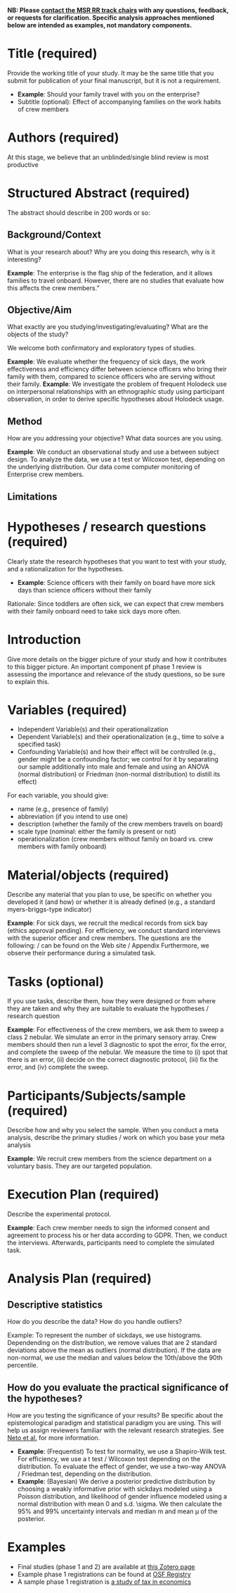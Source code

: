 **NB: Please [contact the MSR RR track chairs](mailto:nernst@uvic.ca) with any questions, feedback, or requests for clarification. Specific analysis approaches mentioned below are intended as examples, not mandatory components.**

# Title (required)
Provide the working title of your study. It may be the same title that you submit for publication of your final manuscript, but it is not a requirement.

* **Example**: Should your family travel with you on the enterprise?
* Subtitle (optional): Effect of accompanying families on the work habits of crew members

# Authors (required)
At this stage, we believe that an unblinded/single blind review is most productive

# Structured Abstract (required)
The abstract should describe in 200 words or so:

## Background/Context
What is your research about? Why are you doing this research, why is it interesting?

**Example**: The enterprise is the flag ship of the federation, and it allows families to travel onboard. However, there are no studies that evaluate how this affects the crew members.”

## Objective/Aim
What exactly are you studying/investigating/evaluating? What are the objects of the study?

We welcome both confirmatory and exploratory types of studies.

**Example**: We evaluate whether the frequency of sick days, the work effectiveness and efficiency differ between science officers who bring their family with them, compared to science officers who are serving without their family.
**Example**: We investigate the problem of frequent Holodeck use on interpersonal relationships with an ethnographic study using participant observation, in order to derive specific hypotheses about Holodeck usage.

## Method
How are you addressing your objective? What data sources are you using.

**Example**: We conduct an observational study and use a between subject design. To analyze the data, we use a t test or Wilcoxon test, depending on the underlying distribution. Our data come computer monitoring of Enterprise crew members.

## Limitations

# Hypotheses / research questions (required)
Clearly state the research hypotheses that you want to test with your study, and a rationalization for the hypotheses. 

* **Example**: Science officers with their family on board have more sick days than science officers without their family

Rationale: Since toddlers are often sick, we can expect that crew members with their family onboard need to take sick days more often. 

# Introduction
Give more details on the bigger picture of your study and how it contributes to this bigger picture. An important component pf phase 1 review is assessing the importance and relevance of the study questions, so be sure to explain this. 

# Variables (required)
* Independent Variable(s) and their operationalization
* Dependent Variable(s) and their operationalization (e.g., time to solve a specified task)
* Confounding Variable(s) and how their effect will be controlled (e.g., gender might be a confounding factor; we control for it by separating our sample additionally into male and female and using an ANOVA (normal distribution) or Friedman (non-normal distribution) to distill its effect)

For each variable, you should give:
- name (e.g., presence of family)
- abbreviation (if you intend to use one)
- description (whether the family of the crew members travels on board)
- scale type (nominal: either the family is present or not)
- operationalization (crew members without family on board vs. crew members with family onboard)

# Material/objects (required)
Describe any material that you plan to use, be specific on whether you developed it (and how) or whether it is already defined (e.g., a standard myers-briggs-type indicator)

**Example**: For sick days, we recruit the medical records from sick bay (ethics approval pending). For efficiency, we conduct standard interviews with the superior officer and crew members. The questions are the following: / can be found on the Web site / Appendix Furthermore, we observe their performance during a simulated task.

# Tasks (optional)
If you use tasks, describe them, how they were designed or from where they are taken and why they are suitable to evaluate the hypotheses / research question

**Example**: For effectiveness of the crew members, we ask them to sweep a class 2 nebular. We simulate an error in the primary sensory array. Crew members should then run a level 3 diagnostic to spot the error, fix the error, and complete the sweep of the nebular. We measure the time to (i) spot that there is an error, (ii) decide on the correct diagnostic protocol, (iii) fix the error, and (iv) complete the sweep.

# Participants/Subjects/sample (required)
Describe how and why you select the sample. When you conduct a meta analysis, describe the primary studies / work on which you base your meta analysis

**Example**: We recruit crew members from the science department on a voluntary basis. They are our targeted population. 

# Execution Plan (required)
Describe the experimental protocol.

**Example**: Each crew member needs to sign the informed consent and agreement to process his or her data according to GDPR. Then, we conduct the interviews. Afterwards, participants need to complete the simulated task. 

# Analysis Plan (required)
## Descriptive statistics
How do you describe the data? How do you handle outliers?

Example: To represent the number of sickdays, we use histograms. Dependending on the distribution, we remove values that are 2 standard deviations above the mean as outliers (normal distribution). If the data are non-normal, we use the median and values below the 10th/above the 90th percentile.

## How do you evaluate the practical significance of the hypotheses?
How are you testing the significance of your results? Be specific about the epistemological paradigm and statistical paradigm you are using. This will help us assign reviewers familiar with the relevant research strategies. See [Neto et al.](https://arxiv.org/pdf/1706.00933.pdf) for more information.

* **Example**: (Frequentist) To test for normality, we use a Shapiro-Wilk test. For efficiency, we use a t test / Wilcoxon test depending on the distribution. To evaluate the effect of gender, we use a two-way ANOVA / Friedman test, depending on the distribution.
* **Example**: (Bayesian) We derive a posterior predictive distribution by choosing a weakly informative prior with sickdays modeled using a Poisson distribution, and likelihood of gender influence modeled using a normal distribution with mean 0 and s.d. \sigma. We then calculate the 95% and 99% uncertainty intervals and median m and mean μ of the posterior.

# Examples
* Final studies (phase 1 and 2) are available at [this Zotero page](https://www.zotero.org/groups/479248/osf/items/collectionKey/KEJP68G9?) 
* Example phase 1 registrations can be found at [OSF Registry](https://osf.io/registries/discover?provider=OSF&type=OSF%20Preregistration)
* A sample phase 1 registration is [a study of tax in economics](https://osf.io/5g7hv/)
